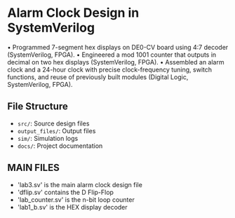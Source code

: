 # Alarm Clock Design in SystemVerilog

•	Programmed 7-segment hex displays on DE0-CV board using 4:7 decoder (SystemVerilog, FPGA).
•	Engineered a mod 1001 counter that outputs in decimal on two hex displays (SystemVerilog, FPGA).
•	Assembled an alarm clock and a 24-hour clock with precise clock-frequency tuning, switch functions, 
and reuse of previously built modules (Digital Logic, SystemVerilog, FPGA).

## File Structure

- `src/`: Source design files
- `output_files/`: Output files
- `sim/`: Simulation logs
- `docs/`: Project documentation

## MAIN FILES

- 'lab3.sv' is the main alarm clock design file
- 'dflip.sv' contains the D Flip-Flop
- 'lab_counter.sv' is the n-bit loop counter
- 'lab1_b.sv' is the HEX display decoder
